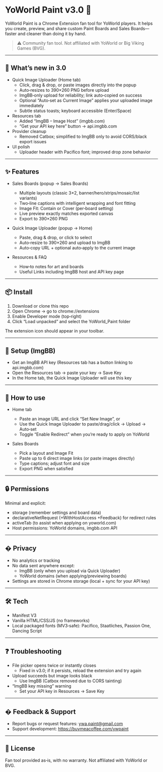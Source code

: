 # YoWorld Paint v3.0 🎨

YoWorld Paint is a Chrome Extension fan tool for YoWorld players. It helps you create, preview, and share custom Paint Boards and Sales Boards—faster and cleaner than doing it by hand.

> ⚠️ Community fan tool. Not affiliated with YoWorld or Big Viking Games (BVG).

---

## 🚀 What’s new in 3.0

- Quick Image Uploader (Home tab)
  - Click, drag & drop, or paste images directly into the popup
  - Auto‑resizes to 390×260 PNG before upload
  - ImgBB‑only upload for reliability; link auto‑copied on success
  - Optional “Auto‑set as Current Image” applies your uploaded image immediately
  - Subtle status toasts; keyboard accessible (Enter/Space)
- Resources tab
  - Added “ImgBB – Image Host” (imgbb.com)
  - “Get your API key here” button → api.imgbb.com
- Provider cleanup
  - Removed Catbox; simplified to ImgBB only to avoid CORS/black export issues
- UI polish
  - Uploader header with Pacifico font; improved drop zone behavior

---

## ✨ Features

- Sales Boards (popup → Sales Boards)
  - Multiple layouts (classic 3×2, banner/hero/strips/mosaic/list variants)
  - Two‑line captions with intelligent wrapping and font fitting
  - Image Fit: Contain or Cover (per‑board setting)
  - Live preview exactly matches exported canvas
  - Export to 390×260 PNG

- Quick Image Uploader (popup → Home)
  - Paste, drag & drop, or click to select
  - Auto‑resize to 390×260 and upload to ImgBB
  - Auto‑copy URL + optional auto‑apply to the current image

- Resources & FAQ
  - How‑to notes for art and boards
  - Useful Links including ImgBB host and API key page

---

## 📦 Install

1) Download or clone this repo
2) Open Chrome → go to chrome://extensions
3) Enable Developer mode (top‑right)
4) Click “Load unpacked” and select the YoWorld_Paint folder

The extension icon should appear in your toolbar.

---

## 🔧 Setup (ImgBB)

- Get an ImgBB API key (Resources tab has a button linking to api.imgbb.com)
- Open the Resources tab → paste your key → Save Key
- In the Home tab, the Quick Image Uploader will use this key

---

## 🧭 How to use

- Home tab
  - Paste an image URL and click “Set New Image”, or
  - Use the Quick Image Uploader to paste/drag/click → Upload → Auto‑set
  - Toggle “Enable Redirect” when you’re ready to apply on YoWorld

- Sales Boards
  - Pick a layout and Image Fit
  - Paste up to 6 direct image links (or paste images directly)
  - Type captions; adjust font and size
  - Export PNG when satisfied

---

## 🔒 Permissions

Minimal and explicit:
- storage (remember settings and board data)
- declarativeNetRequest (+WithHostAccess +Feedback) for redirect rules
- activeTab (to assist when applying on yoworld.com)
- Host permissions: YoWorld domains, imgbb.com API

---

## � Privacy

- No analytics or tracking
- No data sent anywhere except:
  - ImgBB (only when you upload via Quick Uploader)
  - YoWorld domains (when applying/previewing boards)
- Settings are stored in Chrome storage (local + sync for your API key)

---

## 🛠 Tech

- Manifest V3
- Vanilla HTML/CSS/JS (no frameworks)
- Local packaged fonts (MV3‑safe): Pacifico, Staatliches, Passion One, Dancing Script

---

## ❓ Troubleshooting

- File picker opens twice or instantly closes
  - Fixed in v3.0; if it persists, reload the extension and try again
- Upload succeeds but image looks black
  - Use ImgBB (Catbox removed due to CORS tainting)
- “ImgBB key missing” warning
  - Set your API key in Resources → Save Key

---

## � Feedback & Support

- Report bugs or request features: ywa.paint@gmail.com
- Support development: https://buymeacoffee.com/ywpaint

---

## 📄 License

Fan tool provided as‑is, with no warranty. Not affiliated with YoWorld or BVG.
